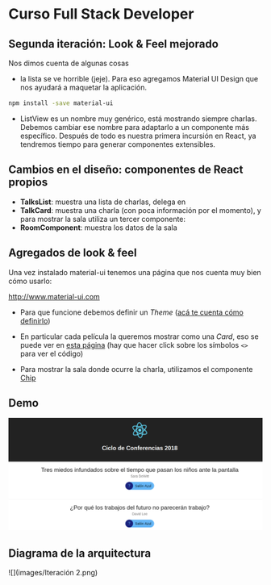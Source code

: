 # Curso Full Stack Developer

## Segunda iteración: Look & Feel mejorado

Nos dimos cuenta de algunas cosas

- la lista se ve horrible (jeje). Para eso agregamos Material UI Design que nos ayudará a maquetar la aplicación.

```bash
npm install -save material-ui
```

- ListView es un nombre muy genérico, está mostrando siempre charlas. Debemos cambiar ese nombre para adaptarlo a un componente más específico. Después de todo es nuestra primera incursión en React, ya tendremos tiempo para generar componentes extensibles.

## Cambios en el diseño: componentes de React propios

- **TalksList**: muestra una lista de charlas, delega en
- **TalkCard**: muestra una charla (con poca información por el momento), y para mostrar la sala utiliza un tercer componente:
- **RoomComponent**: muestra los datos de la sala

## Agregados de look & feel

Una vez instalado material-ui tenemos una página que nos cuenta muy bien cómo usarlo:

http://www.material-ui.com

* Para que funcione debemos definir un _Theme_ ([acá te cuenta cómo definirlo](http://www.material-ui.com/#/customization/themes))

* En particular cada película la queremos mostrar como una _Card_, eso se puede ver en [esta página](http://www.material-ui.com/#/components/card) (hay que hacer click sobre los símbolos ```<>``` para ver el código)

* Para mostrar la sala donde ocurre la charla, utilizamos el componente [Chip](http://www.material-ui.com/#/components/chip)

## Demo

![](images/demo.png)

## Diagrama de la arquitectura

![](images/Iteración 2.png)
